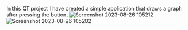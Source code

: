 In this QT project I have created a simple application that draws a graph after pressing the button.
![Screenshot 2023-08-26 105212](https://github.com/DanMint/QT_Projects/assets/67702241/9a05c7ff-e309-41e7-8a1a-bbfe5df3319a)
![Screenshot 2023-08-26 105202](https://github.com/DanMint/QT_Projects/assets/67702241/aa11f1c7-4d8c-40f1-b219-a54862cd2680)
